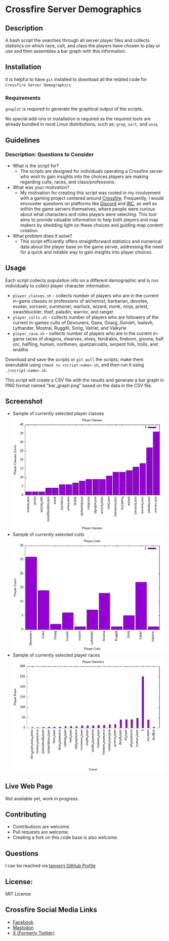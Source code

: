 # Crossfire Server Demographics

## Description

A bash script the searches through all server player files and collects statistics on which race, cult, and class the players have chosen to play or use and then assembles a bar graph with this information.

## Installation

It is helpful to have `git` installed to download all the related code for `Crossfire Server Demographics`

### Requirements

`gnuplot` is required to generate the graphical output of the scripts.

No special add-ons or installation is required as the required tools are already bundled in most Linux distributions, such as: `grep`, `sort`, and `uniq`

## Guidelines

### Description: Questions to Consider

 * What is the script for?
   * The scripts are designed for individuals operating a Crossfire server who wish to gain insights into the choices players are making regarding cults, races, and class/professions.
 * What was your motivation?
   * My motivation for creating this script was rooted in my involvement with a gaming project centered around [Crossfire](https://sourceforge.net/projects/crossfire/). Frequently, I would encounter questions on platforms like [Discord](https://crossfire.real-time.com/discord/) and [IRC](https://crossfire.real-time.com/irc/), as well as within the game servers themselves, where people were curious about what characters and roles players were selecting. This tool aims to provide valuable information to help both players and map makers by shedding light on these choices and guiding map content creation.
 * What problem does it solve?
   * This script efficiently offers straightforward statistics and numerical data about the player base on the game server, addressing the need for a quick and reliable way to gain insights into player choices.

## Usage

Each script collects population info on a different demographic and is run individually to collect player character information.

 * `player_classes.sh` - collects number of players who are in the current in-game classes or professions of alchemist, barbarian, devotee, evoker, sorcerer, summoner, warlock, wizard, monk, ninja, priest, swashbuckler, thief, paladin, warrior, and ranger
 * `player_cults.sh` - collects number of players who are followers of the current in-games cults of Devourers, Gaea, Gnarg, Gorokh, Ixalovh, Lythander, Mostrai, Ruggilli, Sorig, Valriel, and Valkyrie
 * `player_race.sh` - collects number of players who are in the current in-game races of dragons, dwarves, elves, fendrakis, fireborn, gnome, half orc, halfling, human, northmen, quetzalcoatls, serpent folk, trolls, and wraiths

Download and save the scripts or `git pull` the scripts, make them executable using `chmod +x <script-name>.sh`, and then run it using `./<script-name>.sh`.

This script will create a CSV file with the results and generate a bar graph in PNG format named "bar_graph.png" based on the data in the CSV file.

## Screenshot

 * Sample of currently selected player classes
 ![Player Classes Graph](images/classes_bar_graph.png)
 * Sample of currently selected cults
 ![Cults Graph](images/cults_bar_graph.png)
 * Sample of currently selected player races
 ![Player Race Graph](images/races_bar_graph.png)

## Live Web Page

Not available yet, work in progress.

## Contributing

 * Contributions are welcome.
 * Pull requests are welcome.
 * Creating a fork on this code base is also welcome.

## Questions

I can be reached via [tannerrj GitHub Profile](https://github.com/tannerrj)

## License:

MIT License

## Crossfire Social Media Links

 * [Facebook](https://www.facebook.com/crossfireproject/)
 * [Mastodon](https://mastodon.social/@crossfiremrpg)
 * [X (Formerly Twitter)](https://twitter.com/crossfiremrpg/)